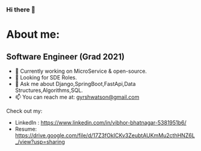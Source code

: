 ### Hi there 👋


<!---**gyrsh/gyrsh** is a ✨ _special_ ✨ repository because its `README.md` (this file) appears on your GitHub profile.-->
# About me:
## Software Engineer (Grad 2021) 
- 🔭 Currently working on MicroService & open-source.
- 🤔 Looking for SDE Roles.
- 💬 Ask me about Django,SpringBoot,FastApi,Data Structures,Algorithms,SQL.
- 📫 You can reach me at: gyrshwatson@gmail.com



Check out my:
- LinkedIn : https://www.linkedin.com/in/vibhor-bhatnagar-5381951b6/
- Resume: https://drive.google.com/file/d/17Z3fOkICKv3ZeubtAUKmMu2cthHNZ6L_/view?usp=sharing

<!---- ⚡ Fun fact: ...
-->
